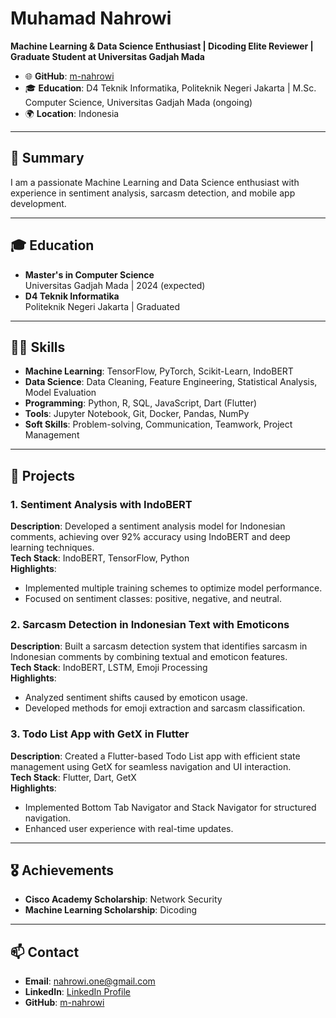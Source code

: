 # Muhamad Nahrowi

**Machine Learning & Data Science Enthusiast | Dicoding Elite Reviewer | Graduate Student at Universitas Gadjah Mada**

- 🌐 **GitHub**: [m-nahrowi](https://github.com/m-nahrowi)
- 🎓 **Education**: D4 Teknik Informatika, Politeknik Negeri Jakarta | M.Sc. Computer Science, Universitas Gadjah Mada (ongoing)
- 🌍 **Location**: Indonesia

---

## 📄 Summary

I am a passionate Machine Learning and Data Science enthusiast with experience in sentiment analysis, sarcasm detection, and mobile app development.

---

## 🎓 Education

- **Master's in Computer Science**  
  Universitas Gadjah Mada | 2024 (expected)  
- **D4 Teknik Informatika**  
  Politeknik Negeri Jakarta | Graduated

---

## 🧑‍💻 Skills

- **Machine Learning**: TensorFlow, PyTorch, Scikit-Learn, IndoBERT
- **Data Science**: Data Cleaning, Feature Engineering, Statistical Analysis, Model Evaluation
- **Programming**: Python, R, SQL, JavaScript, Dart (Flutter)
- **Tools**: Jupyter Notebook, Git, Docker, Pandas, NumPy
- **Soft Skills**: Problem-solving, Communication, Teamwork, Project Management

---

## 🔬 Projects

### 1. Sentiment Analysis with IndoBERT
**Description**: Developed a sentiment analysis model for Indonesian comments, achieving over 92% accuracy using IndoBERT and deep learning techniques.  
**Tech Stack**: IndoBERT, TensorFlow, Python  
**Highlights**:
- Implemented multiple training schemes to optimize model performance.
- Focused on sentiment classes: positive, negative, and neutral.

### 2. Sarcasm Detection in Indonesian Text with Emoticons
**Description**: Built a sarcasm detection system that identifies sarcasm in Indonesian comments by combining textual and emoticon features.  
**Tech Stack**: IndoBERT, LSTM, Emoji Processing  
**Highlights**:
- Analyzed sentiment shifts caused by emoticon usage.
- Developed methods for emoji extraction and sarcasm classification.

### 3. Todo List App with GetX in Flutter
**Description**: Created a Flutter-based Todo List app with efficient state management using GetX for seamless navigation and UI interaction.  
**Tech Stack**: Flutter, Dart, GetX  
**Highlights**:
- Implemented Bottom Tab Navigator and Stack Navigator for structured navigation.
- Enhanced user experience with real-time updates.

---

## 🎖️ Achievements

- **Cisco Academy Scholarship**: Network Security
- **Machine Learning Scholarship**: Dicoding

---

## 📫 Contact

- **Email**: nahrowi.one@gmail.com
- **LinkedIn**: [LinkedIn Profile](https://www.linkedin.com/in/muhamad-nahrowi)
- **GitHub**: [m-nahrowi](https://github.com/m-nahrowi)
